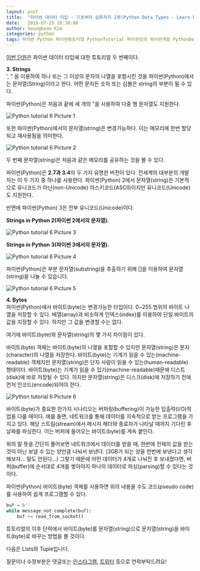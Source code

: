 ```yaml
---
layout: post
title:  "파이썬 데이터 타입 - 기초부터 심화까지 2편(Python Data Types - Learn From Basic To Advanced 2) Strings, Bytes"
date:   2018-07-25 10:30:00
author: Seungbeom Kim
categories: python
tags: 파이썬 Python 파이썬튜토리얼 PythonTutorial 파이썬강의 파이썬개발 PythonDevelopment 파이썬이란 파이썬데이터타입 PythonDataType String Byte
---
```


[이번 단원](http://www.techbeamers.com/python-data-types-learn-basic-advanced/)은 파이썬 데이터 타입에 대한 튜토리얼 두 번째이다.

**3. Strings**<br>
', " 을 이용하여 하나 또는 그 이상의 문자의 나열을 포함시킨 것을 파이썬(Python)에서는 문자열(String)이라고 한다. 어떤 문자든 숫자 또는 심볼은 string의 부분이 될 수 있다.

파이썬(Python)은 처음과 끝에 세 개의 "을 사용하여 다중 행 문자열도 지원한다.

<img src="{{ site.baseurl }}/assets/python/python_tutorial_6_1.png" title="Python tutorial 6 Picture 1" class="post-image">

또한 파이썬(Python)에서의 문자열(string)은 변경가능하다. 이는 메모리에 한번 할당되고 재사용됨을 의미한다.

<img src="{{ site.baseurl }}/assets/python/python_tutorial_6_2.png" title="Python tutorial 6 Picture 2" class="post-image">

두 번째 문자열(string)은 처음과 같은 메모리를 공유하는 것을 볼 수 있다.

파이썬(Python)은 **2.7과 3.4**의 두 가지 유명한 버전이 있다. 전세계의 대부분의 개발자는 이 두 가지 중 하나를 사용한다. 파이썬(Python) 2에서 문자열(string)은 기본적으로 유니코드가 아닌(non-Unicode) 아스키코드(ASCII)이지만 유니코드(Unicode)도 지원한다.

반면에 파이썬(Python) 3은 전부 유니코드(Unicode)이다.

**Strings in Python 2(파이썬 2에서의 문자열).**

<img src="{{ site.baseurl }}/assets/python/python_tutorial_6_3.png" title="Python tutorial 6 Picture 3" class="post-image">

**Strings in Python 3(파이썬 3에서의 문자열).**

<img src="{{ site.baseurl }}/assets/python/python_tutorial_6_4.png" title="Python tutorial 6 Picture 4" class="post-image">

파이썬(Python)은 부분 문자열(substring)을 추출하기 위해 []을 이용하여 문자열(string)을 나눌 수 있습니다.

<img src="{{ site.baseurl }}/assets/python/python_tutorial_6_5.png" title="Python tutorial 6 Picture 5" class="post-image">

**4. Bytes**<br>
파이썬(Python)에서 바이트(byte)는 변경가능한 타입이다. 0~255 범위의 바이트 나열을 저장할 수 있다. 배열(array)과 비슷하게 인덱스(index)를 이용하여 단일 바이트의 값을 지정할 수 있다. 하지만 그 값을 변경할 수는 없다.

여기에 바이트(byte)와 문자열(string)의 몇 가지 차이점이 있다.

바이트(byte) 객체는 바이트(byte)의 나열을 포함할 수 있지만 문자열(string)은 문자(character)의 나열을 저장한다.
바이트(byte)는 기계가 읽을 수 있는(machine-readable) 객체지만 문자열(string)은 단지 사람이 읽을 수 있는(human-readable) 형태이다.
바이트(byte)는 기계가 읽을 수 있기(machine-readable)때문에 디스트(disk)에 바로 저장될 수 있다. 하지만 문자열(string)은 디스크(disk)에 저장하기 전에 먼저 인코드(encode)되어야 한다.

<img src="{{ site.baseurl }}/assets/python/python_tutorial_6_6.png" title="Python tutorial 6 Picture 6" class="post-image">

바이트(byte)가 중요한 한가지 시나리오는 버퍼링(buffering)이 가능한 입출력(I/O)작업을 다룰 때이다. 예를 들면, 네트워크를 통해 데이터를 지속적으로 받는 프로그램을 가지고 있다. 해당 스트림(stream)에서 메시지 해더와 종료자가 나타날 때까지 기다린 후 날짜를 파싱한다. 이는 버퍼에 들어오는 바이트(byte)를 계속 붙인다.

위의 말 뜻을 간단히 풀어보면 네트워크에서 데이터를 받을 때, 한번에 전체의 값을 받는 것이 아닌 보낼 수 있는 양만큼 나눠서 보낸다. (3GB가 되는 양을 한번에 보낸다고 생각해보자... 말도 안된다...) 그렇기 때문에 어떤 데이터가 4개로 나눠진 후 보내졌다면, 버퍼(buffer)에 순서대로 4개를 쌓아야지 하나의 데이터로 파싱(parsing)할 수 있다는 것이다.

파이썬(Python) 바이트(byte) 객체를 사용하면 위의 내용을 수도 코드(pseudo code)를 사용하여 쉽게 프로그램할 수 있다.

```python
buf = b''
while message_not_complete(buf):
    buf += read_from_socket()
```

튜토리얼의 이후 단락에서 바이트(byte)를 문자열(string)으로 문자열(string)을 바이트(byte)로 바꾸는 방법을 볼 것이다.

다음은 Lists와 Tuple입니다.

질문이나 수정부분은 댓글또는 [인스타그램](https://www.instagram.com/monseungmon/), [트위터](https://twitter.com/kim_seungbeom) 등으로 연락부탁드려요!
